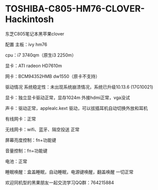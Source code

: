 # TOSHIBA-C805-HM76-CLOVER-Hackintosh
东芝C805笔记本黑苹果clover

配置
主板：ivy hm76

cpu：i7 3740qm（原生i3 2250m）

显卡：ATI radeon HD7610m

网卡：BCM94352HMB dw1550（原卡不支持）

驱动情况
系统稳定性：未出现系统崩溃情况，系统已升级10.13.6 (17G10021)

显卡：独立显卡驱动正常，显存1024m 外接hdmi正常，vga没试

声卡：驱动正常，applealc.kext 驱动，可以拔插耳机自动切换外放和耳机

有线网卡：正常

无线网卡：wifi、蓝牙、隔空投送 正常

屏幕亮度控制：fn+功能键

音量控制：fn+功能键

电池：正常

睡眠唤醒：盒盖睡眠，自动睡眠，电源键唤醒，翻盖唤醒 一切正常

欢迎同机型的黑果朋友一起交流学习QQ群：764215884
